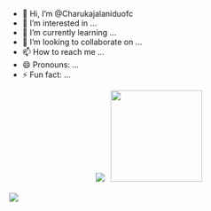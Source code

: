 - 👋 Hi, I’m @Charukajalaniduofc
- 👀 I’m interested in ...
- 🌱 I’m currently learning ...
- 💞️ I’m looking to collaborate on ...
- 📫 How to reach me ...
- 😄 Pronouns: ...
- ⚡ Fun fact: ...

<!---
Charukajalaniduofc/Charukajalaniduofc is a ✨ special ✨ repository because its `README.md` (this file) appears on your GitHub profile.
You can click the Preview link to take a look at your changes.
--->
<div align="center">   
    <img src="https://github-readme-stats.vercel.app/api/top-langs/?username=mrhansamala&layout=compact&theme=react"/>
    &nbsp;
    <img height="165px" src="https://github-readme-stats.vercel.app/api?username=mrhansamala&count_private=true&show_icons=true&custom_title=Github%20Stats&hide=issues&theme=react"/>
</div>

<br>
﻿<img src="https://user-images.githubusercontent.com/73097560/115834477-dbab4500-a447-11eb-908a-139a6edaec5c.gif">

